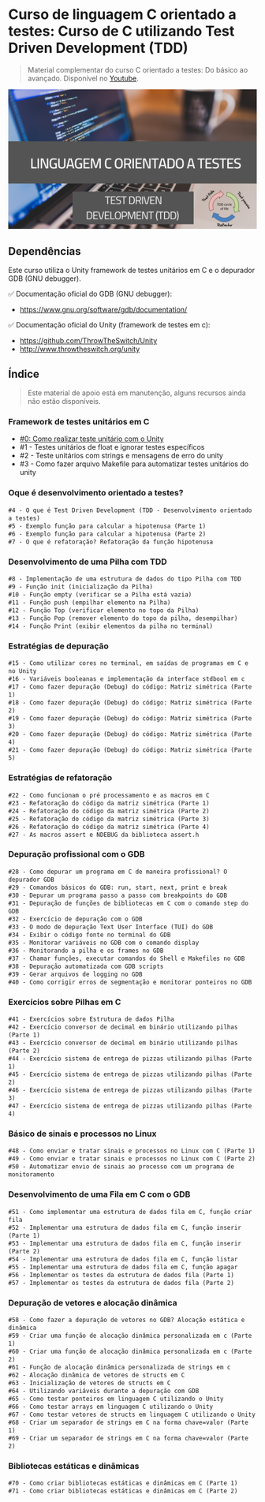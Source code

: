 # Curso de linguagem C orientado a testes: Curso de C utilizando Test Driven Development (TDD)

> Material complementar do curso C orientado a testes: Do básico ao avançado. Disponível no [Youtube](https://www.youtube.com/watch?v=WDf6UWpKR60&list=PLLCFxfe9wkl-7q7q7s9e6qYo43oLB60I3&index=1&t=29s).

<img src="https://github.com/Geofisicando/C-orientado-a-testes/blob/main/C_orientado_a_testes.png" width=800>

## Dependências

Este curso utiliza o Unity framework de testes unitários em C e o depurador GDB (GNU debugger).

✅ Documentação oficial do GDB (GNU debugger): 
- https://www.gnu.org/software/gdb/documentation/

✅ Documentação oficial do Unity (framework de testes em c):  
- https://github.com/ThrowTheSwitch/Unity
- http://www.throwtheswitch.org/unity

## Índice
> Este material de apoio está em manutenção, alguns recursos ainda não estão disponíveis.

### Framework de testes unitários em C
  - [#0: Como realizar teste unitário com o Unity](https://github.com/Geofisicando/C-orientado-a-testes/tree/main/exemplos/intro#aula-0-como-realizar-teste-unit%C3%A1rio-com-o-unity)
  - #1 - Testes unitários de float e ignorar testes específicos
  - #2 - Teste unitários com strings e mensagens de erro do unity
  - #3 - Como fazer arquivo Makefile para automatizar testes unitários do unity

### Oque é desenvolvimento orientado a testes?

    #4 - O que é Test Driven Development (TDD - Desenvolvimento orientado a testes)
    #5 - Exemplo função para calcular a hipotenusa (Parte 1)
    #6 - Exemplo função para calcular a hipotenusa (Parte 2)
    #7 - O que é refatoração? Refatoração da função hipotenusa

### Desenvolvimento de uma Pilha com TDD

    #8 - Implementação de uma estrutura de dados do tipo Pilha com TDD
    #9 - Função init (inicialização da Pilha)
    #10 - Função empty (verificar se a Pilha está vazia)
    #11 - Função push (empilhar elemento na Pilha)
    #12 - Função Top (verificar elemento no topo da Pilha)
    #13 - Função Pop (remover elemento do topo da pilha, desempilhar)
    #14 - Função Print (exibir elementos da pilha no terminal)

### Estratégias de depuração

    #15 - Como utilizar cores no terminal, em saídas de programas em C e no Unity
    #16 - Variáveis booleanas e implementação da interface stdbool em c
    #17 - Como fazer depuração (Debug) do código: Matriz simétrica (Parte 1)
    #18 - Como fazer depuração (Debug) do código: Matriz simétrica (Parte 2)
    #19 - Como fazer depuração (Debug) do código: Matriz simétrica (Parte 3)
    #20 - Como fazer depuração (Debug) do código: Matriz simétrica (Parte 4)
    #21 - Como fazer depuração (Debug) do código: Matriz simétrica (Parte 5)

### Estratégias de refatoração

    #22 - Como funcionam o pré processamento e as macros em C
    #23 - Refatoração do código da matriz simétrica (Parte 1)
    #24 - Refatoração do código da matriz simétrica (Parte 2)
    #25 - Refatoração do código da matriz simétrica (Parte 3)
    #26 - Refatoração do código da matriz simétrica (Parte 4)
    #27 - As macros assert e NDEBUG da biblioteca assert.h

### Depuração profissional com o GDB

    #28 - Como depurar um programa em C de maneira profissional? O depurador GDB
    #29 - Comandos básicos do GDB: run, start, next, print e break
    #30 - Depurar um programa passo a passo com breakpoints do GDB
    #31 - Depuração de funções de bibliotecas em C com o comando step do GDB
    #32 - Exercício de depuração com o GDB
    #33 - O modo de depuração Text User Interface (TUI) do GDB
    #34 - Exibir o código fonte no terminal do GDB
    #35 - Monitorar variáveis no GDB com o comando display
    #36 - Monitorando a pilha e os frames no GDB
    #37 - Chamar funções, executar comandos do Shell e Makefiles no GDB
    #38 - Depuração automatizada com GDB scripts
    #39 - Gerar arquivos de logging no GDB
    #40 - Como corrigir erros de segmentação e monitorar ponteiros no GDB

### Exercícios sobre Pilhas em C

    #41 - Exercícios sobre Estrutura de dados Pilha
    #42 - Exercício conversor de decimal em binário utilizando pilhas (Parte 1)
    #43 - Exercício conversor de decimal em binário utilizando pilhas (Parte 2)
    #44 - Exercício sistema de entrega de pizzas utilizando pilhas (Parte 1)
    #45 - Exercício sistema de entrega de pizzas utilizando pilhas (Parte 2)
    #46 - Exercício sistema de entrega de pizzas utilizando pilhas (Parte 3)
    #47 - Exercício sistema de entrega de pizzas utilizando pilhas (Parte 4)

### Básico de sinais e processos no Linux

    #48 - Como enviar e tratar sinais e processos no Linux com C (Parte 1)
    #49 - Como enviar e tratar sinais e processos no Linux com C (Parte 2)
    #50 - Automatizar envio de sinais ao processo com um programa de monitoramento

### Desenvolvimento de uma Fila em C com o GDB

    #51 - Como implementar uma estrutura de dados fila em C, função criar fila
    #52 - Implementar uma estrutura de dados fila em C, função inserir (Parte 1)
    #53 - Implementar uma estrutura de dados fila em C, função inserir (Parte 2)
    #54 - Implementar uma estrutura de dados fila em C, função listar
    #55 - Implementar uma estrutura de dados fila em C, função apagar
    #56 - Implementar os testes da estrutura de dados fila (Parte 1)
    #57 - Implementar os testes da estrutura de dados fila (Parte 2)

### Depuração de vetores e alocação dinâmica

    #58 - Como fazer a depuração de vetores no GDB? Alocação estática e dinâmica
    #59 - Criar uma função de alocação dinâmica personalizada em c (Parte 1)
    #60 - Criar uma função de alocação dinâmica personalizada em c (Parte 2)
    #61 - Função de alocação dinâmica personalizada de strings em c
    #62 - Alocação dinâmica de vetores de structs em C
    #63 - Inicialização de vetores de structs em C
    #64 - Utilizando variáveis durante a depuração com GDB
    #65 - Como testar ponteiros em linguagem C utilizando o Unity
    #66 - Como testar arrays em linguagem C utilizando o Unity
    #67 - Como testar vetores de structs em linguagem C utilizando o Unity
    #68 - Criar um separador de strings em C na forma chave=valor (Parte 1)
    #69 - Criar um separador de strings em C na forma chave=valor (Parte 2)

### Bibliotecas estáticas e dinâmicas

    #70 - Como criar bibliotecas estáticas e dinâmicas em C (Parte 1)
    #71 - Como criar bibliotecas estáticas e dinâmicas em C (Parte 2)
